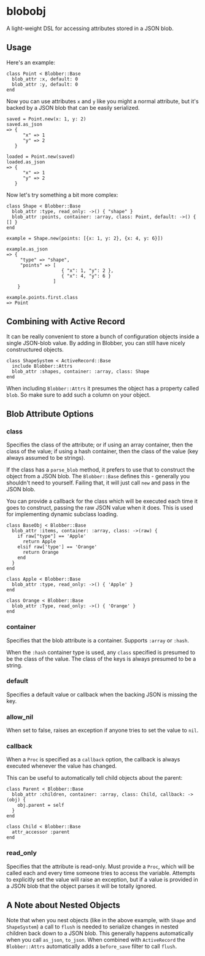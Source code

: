 blobobj
=======

A light-weight DSL for accessing attributes stored in a JSON blob.

## Usage

Here's an example:

    class Point < Blobber::Base
      blob_attr :x, default: 0
      blob_attr :y, default: 0
    end
    
Now you can use attributes `x` and `y` like you might a normal attribute, but it's backed by a JSON blob that can be easily serialized.

    saved = Point.new(x: 1, y: 2)
    saved.as_json
    => {
          "x" => 1
          "y" => 2
       }
       
    loaded = Point.new(saved)
    loaded.as_json
    => {
          "x" => 1
          "y" => 2
       }

       
Now let's try something a bit more complex:

    class Shape < Blobber::Base
      blob_attr :type, read_only: ->() { "shape" }
      blob_attr :points, container: :array, class: Point, default: ->() { [] }
    end
    
    example = Shape.new(points: [{x: 1, y: 2}, {x: 4, y: 6}])
    
    example.as_json
    => {
         "type" => "shape",
         "points" => [
                        { "x": 1, "y": 2 },
                        { "x": 4, "y": 6 }
                     ]
        }
        
    example.points.first.class
    => Point
    
## Combining with Active Record
It can be really convenient to store a bunch of configuration objects inside a single JSON-blob value. By adding in Blobber, you can still have nicely constructured objects.

    class ShapeSystem < ActiveRecord::Base
      include Blobber::Attrs
      blob_attr :shapes, container: :array, class: Shape
    end

When including `Blobber::Attrs` it presumes the object has a property called `blob`. So make sure to add such a column on your object.

## Blob Attribute Options
### class
Specifies the class of the attribute; or if using an array container, then the class of the value; if using a hash container, then the class of the value (key always assumed to be strings).

If the class has a `parse_blob` method, it prefers to use that to construct the object from a JSON blob. The `Blobber::Base` defines this - generally you shouldn't need to yourself. Failing that, it will just call `new` and pass in the JSON blob.

You can provide a callback for the class which will be executed each time it goes to construct, passing the raw JSON value when it does. This is used for implementing dynamic subclass loading.

    class BaseObj < Blobber::Base
      blob_attr :items, container: :array, class: ->(raw) {
        if raw["type"] == 'Apple'
          return Apple
        elsif raw['type'] == 'Orange'
          return Orange
        end
      }
    end
    
    class Apple < Blobber::Base
      blob_attr :type, read_only: ->() { 'Apple' }
    end
    
    class Orange < Blobber::Base
      blob_attr :Type, read_only: ->() { 'Orange' }
    end
    
### container
Specifies that the blob attribute is a container. Supports `:array` or `:hash`.

When the `:hash` container type is used, any `class` specified is presumed to be the class of the value. The class of the keys is always presumed to be a string.

### default
Specifies a default value or callback when the backing JSON is missing the key.

### allow_nil
When set to false, raises an exception if anyone tries to set the value to `nil`.

### callback
When a `Proc` is specified as a `callback` option, the callback is always executed whenever the value has changed.

This can be useful to automatically tell child objects about the parent:
    
    class Parent < Blobber::Base
      blob_attr :children, container: :array, class: Child, callback: ->(obj) {
        obj.parent = self
      }
    end
    
    class Child < Blobber::Base
      attr_accessor :parent
    end
    
### read_only
Specifies that the attribute is read-only. Must provide a `Proc`, which will be called each and every time someone tries to access the variable. Attempts to explicitly set the value will raise an exception, but if a value is provided in a JSON blob that the object parses it will be totally ignored.

## A Note about Nested Objects
Note that when you nest objects (like in the above example, with `Shape` and `ShapeSystem`) a call to `flush` is needed to serialize changes in nested children back down to a JSON blob. This generally happens automatically when you call `as_json`, `to_json`. When combined with `ActiveRecord` the `Blobber::Attrs` automatically adds a `before_save` filter to call `flush`.


